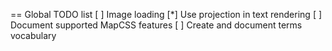 == Global TODO list
[ ] Image loading
[*] Use projection in text rendering
[ ] Document supported MapCSS features
[ ] Create and document terms vocabulary
